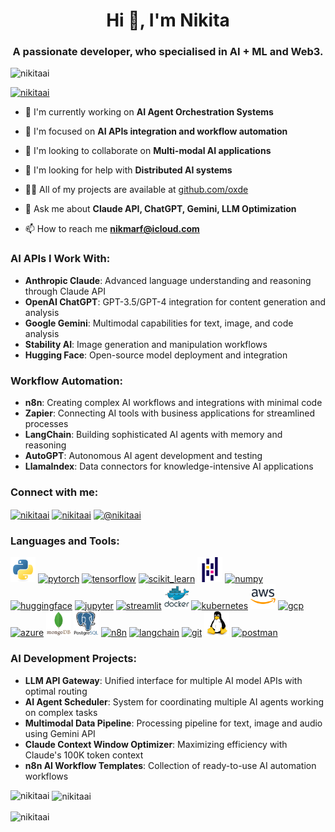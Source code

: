 <h1 align="center">Hi 👋, I'm Nikita</h1>
<h3 align="center">A passionate developer, who specialised in AI + ML and Web3. </h3>

<p align="left"> <img src="https://komarev.com/ghpvc/?username=nikitaai&label=Profile%20views&color=0e75b6&style=flat" alt="nikitaai" /> </p>

<p align="left"> <a href="https://twitter.com/nikitaai" target="blank"><img src="https://img.shields.io/twitter/follow/nikitaai?logo=twitter&style=for-the-badge" alt="nikitaai" /></a> </p>

- 🔭 I'm currently working on **AI Agent Orchestration Systems**

- 🌱 I'm focused on **AI APIs integration and workflow automation**

- 👯 I'm looking to collaborate on **Multi-modal AI applications**

- 🤝 I'm looking for help with **Distributed AI systems**

- 👨‍💻 All of my projects are available at [github.com/oxde](github.com/oxde)

- 💬 Ask me about **Claude API, ChatGPT, Gemini, LLM Optimization**

- 📫 How to reach me **nikmarf@icloud.com**

<h3 align="left">AI APIs I Work With:</h3>

- **Anthropic Claude**: Advanced language understanding and reasoning through Claude API
- **OpenAI ChatGPT**: GPT-3.5/GPT-4 integration for content generation and analysis
- **Google Gemini**: Multimodal capabilities for text, image, and code analysis
- **Stability AI**: Image generation and manipulation workflows
- **Hugging Face**: Open-source model deployment and integration

<h3 align="left">Workflow Automation:</h3>

- **n8n**: Creating complex AI workflows and integrations with minimal code
- **Zapier**: Connecting AI tools with business applications for streamlined processes
- **LangChain**: Building sophisticated AI agents with memory and reasoning
- **AutoGPT**: Autonomous AI agent development and testing
- **LlamaIndex**: Data connectors for knowledge-intensive AI applications

<h3 align="left">Connect with me:</h3>
<p align="left">
<a href="https://twitter.com/nikitaai" target="blank"><img align="center" src="https://raw.githubusercontent.com/rahuldkjain/github-profile-readme-generator/master/src/images/icons/Social/twitter.svg" alt="nikitaai" height="30" width="40" /></a>
<a href="https://linkedin.com/in/nikitaai" target="blank"><img align="center" src="https://raw.githubusercontent.com/rahuldkjain/github-profile-readme-generator/master/src/images/icons/Social/linked-in-alt.svg" alt="nikitaai" height="30" width="40" /></a>
<a href="https://medium.com/@nikitaai" target="blank"><img align="center" src="https://raw.githubusercontent.com/rahuldkjain/github-profile-readme-generator/master/src/images/icons/Social/medium.svg" alt="@nikitaai" height="30" width="40" /></a>
</p>

<h3 align="left">Languages and Tools:</h3>
<p align="left">
<a href="https://www.python.org" target="_blank" rel="noreferrer"><img src="https://raw.githubusercontent.com/devicons/devicon/master/icons/python/python-original.svg" alt="python" width="40" height="40"/></a>
<a href="https://pytorch.org/" target="_blank" rel="noreferrer"><img src="https://www.vectorlogo.zone/logos/pytorch/pytorch-icon.svg" alt="pytorch" width="40" height="40"/></a>
<a href="https://tensorflow.org/" target="_blank" rel="noreferrer"><img src="https://www.vectorlogo.zone/logos/tensorflow/tensorflow-icon.svg" alt="tensorflow" width="40" height="40"/></a>
<a href="https://scikit-learn.org/" target="_blank" rel="noreferrer"><img src="https://upload.wikimedia.org/wikipedia/commons/0/05/Scikit_learn_logo_small.svg" alt="scikit_learn" width="40" height="40"/></a>
<a href="https://pandas.pydata.org/" target="_blank" rel="noreferrer"><img src="https://raw.githubusercontent.com/devicons/devicon/2ae2a900d2f041da66e950e4d48052658d850630/icons/pandas/pandas-original.svg" alt="pandas" width="40" height="40"/></a>
<a href="https://numpy.org/" target="_blank" rel="noreferrer"><img src="https://www.vectorlogo.zone/logos/numpy/numpy-icon.svg" alt="numpy" width="40" height="40"/></a>
<a href="https://huggingface.co/" target="_blank" rel="noreferrer"><img src="https://huggingface.co/favicon.ico" alt="huggingface" width="40" height="40"/></a>
<a href="https://jupyter.org/" target="_blank" rel="noreferrer"><img src="https://www.vectorlogo.zone/logos/jupyter/jupyter-icon.svg" alt="jupyter" width="40" height="40"/></a>
<a href="https://streamlit.io/" target="_blank" rel="noreferrer"><img src="https://streamlit.io/images/brand/streamlit-mark-color.svg" alt="streamlit" width="40" height="40"/></a>
<a href="https://www.docker.com/" target="_blank" rel="noreferrer"><img src="https://raw.githubusercontent.com/devicons/devicon/master/icons/docker/docker-original-wordmark.svg" alt="docker" width="40" height="40"/></a>
<a href="https://kubernetes.io" target="_blank" rel="noreferrer"><img src="https://www.vectorlogo.zone/logos/kubernetes/kubernetes-icon.svg" alt="kubernetes" width="40" height="40"/></a>
<a href="https://aws.amazon.com" target="_blank" rel="noreferrer"><img src="https://raw.githubusercontent.com/devicons/devicon/master/icons/amazonwebservices/amazonwebservices-original-wordmark.svg" alt="aws" width="40" height="40"/></a>
<a href="https://cloud.google.com" target="_blank" rel="noreferrer"><img src="https://www.vectorlogo.zone/logos/google_cloud/google_cloud-icon.svg" alt="gcp" width="40" height="40"/></a>
<a href="https://azure.microsoft.com/" target="_blank" rel="noreferrer"><img src="https://www.vectorlogo.zone/logos/microsoft_azure/microsoft_azure-icon.svg" alt="azure" width="40" height="40"/></a>
<a href="https://www.mongodb.com/" target="_blank" rel="noreferrer"><img src="https://raw.githubusercontent.com/devicons/devicon/master/icons/mongodb/mongodb-original-wordmark.svg" alt="mongodb" width="40" height="40"/></a>
<a href="https://www.postgresql.org" target="_blank" rel="noreferrer"><img src="https://raw.githubusercontent.com/devicons/devicon/master/icons/postgresql/postgresql-original-wordmark.svg" alt="postgresql" width="40" height="40"/></a>
<a href="https://www.n8n.io/" target="_blank" rel="noreferrer"><img src="https://avatars.githubusercontent.com/u/45487711" alt="n8n" width="40" height="40"/></a>
<a href="https://langchain.com/" target="_blank" rel="noreferrer"><img src="https://avatars.githubusercontent.com/u/126733545" alt="langchain" width="40" height="40"/></a>
<a href="https://git-scm.com/" target="_blank" rel="noreferrer"><img src="https://www.vectorlogo.zone/logos/git-scm/git-scm-icon.svg" alt="git" width="40" height="40"/></a>
<a href="https://www.linux.org/" target="_blank" rel="noreferrer"><img src="https://raw.githubusercontent.com/devicons/devicon/master/icons/linux/linux-original.svg" alt="linux" width="40" height="40"/></a>
<a href="https://postman.com" target="_blank" rel="noreferrer"><img src="https://www.vectorlogo.zone/logos/getpostman/getpostman-icon.svg" alt="postman" width="40" height="40"/></a>
</p>

<h3 align="left">AI Development Projects:</h3>

- **LLM API Gateway**: Unified interface for multiple AI model APIs with optimal routing
- **AI Agent Scheduler**: System for coordinating multiple AI agents working on complex tasks
- **Multimodal Data Pipeline**: Processing pipeline for text, image and audio using Gemini API
- **Claude Context Window Optimizer**: Maximizing efficiency with Claude's 100K token context
- **n8n AI Workflow Templates**: Collection of ready-to-use AI automation workflows

<p><img align="left" src="https://github-readme-stats.vercel.app/api/top-langs?username=nikitaai&show_icons=true&locale=en&layout=compact" alt="nikitaai" /></p>

<p>&nbsp;<img align="center" src="https://github-readme-stats.vercel.app/api?username=nikitaai&show_icons=true&locale=en" alt="nikitaai" /></p>

<p><img align="center" src="https://github-readme-streak-stats.herokuapp.com/?user=nikitaai&" alt="nikitaai" /></p>
